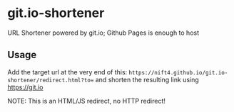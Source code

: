 # git.io-shortener
URL Shortener powered by git.io; Github Pages is enough to host
## Usage
Add the target url at the very end of this: `https://nift4.github.io/git.io-shortener/redirect.html?to=` and shorten the resulting link using https://git.io

NOTE: This is an HTML/JS redirect, no HTTP redirect!
